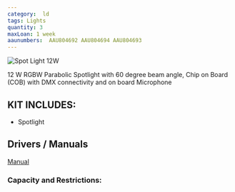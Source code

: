 ```yaml
---
category:  ld
tags: Lights
quantity: 3
maxLoan: 1 week
aaunumbers:  AAU804692 AAU804694 AAU804693
---
```

![Spot Light 12W](https://thumbs.static-thomann.de/thumb/padthumb600x600/pics/bdb/_33/334993/8512048_800.jpg)

12 W RGBW Parabolic Spotlight with 60 degree beam angle, Chip on Board (COB) with DMX connectivity and on board Microphone
## KIT INCLUDES:
-  Spotlight

## Drivers / Manuals
[Manual](https://images.thomann.de/pics/atg/atgdata/document/manual/334993_c_333906_334993_334994_334995_375066_375060_375059_375061_v3_en_online.pdf)



### Capacity and Restrictions:
